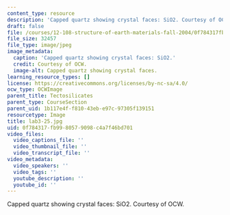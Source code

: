 ```yaml
---
content_type: resource
description: 'Capped quartz showing crystal faces: SiO2. Courtesy of OCW.'
draft: false
file: /courses/12-108-structure-of-earth-materials-fall-2004/0f784317fb9980579098c4a7f46bd701_lab3-25.jpg
file_size: 32457
file_type: image/jpeg
image_metadata:
  caption: 'Capped quartz showing crystal faces: SiO2.'
  credit: Courtesy of OCW.
  image-alt: Capped quartz showing crystal faces.
learning_resource_types: []
license: https://creativecommons.org/licenses/by-nc-sa/4.0/
ocw_type: OCWImage
parent_title: Tectosilicates
parent_type: CourseSection
parent_uid: 1b117e4f-f810-43eb-e97c-97305f139151
resourcetype: Image
title: lab3-25.jpg
uid: 0f784317-fb99-8057-9098-c4a7f46bd701
video_files:
  video_captions_file: ''
  video_thumbnail_file: ''
  video_transcript_file: ''
video_metadata:
  video_speakers: ''
  video_tags: ''
  youtube_description: ''
  youtube_id: ''
---
```

Capped quartz showing crystal faces: SiO2. Courtesy of OCW.